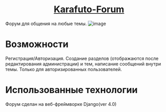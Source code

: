 # <a style="margin-left:30%; width:40%;" href="http://ce43178.tmweb.ru/">Karafuto-Forum</a>
Форум для общения на любые темы.
![image](https://user-images.githubusercontent.com/89770620/169253772-b818210d-cf8c-4670-945b-b5f64cdc8c1a.png)
# Возможности
Регистрация/Авторизация.
Создание разделов (отображаются после редактирования администрации) и тем, написание сообщений внутри темы. Только для авторизированных пользователей.
# Использованные технологии
Форум сделан на веб-фреймворке Django(ver 4.0)
